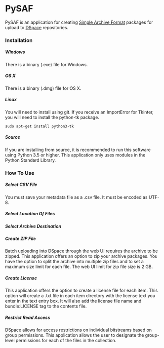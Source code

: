# PySAF
PySAF is an application for creating [Simple Archive Format](https://wiki.duraspace.org/display/DSDOC5x/Importing+and+Exporting+Items+via+Simple+Archive+Format#ImportingandExportingItemsviaSimpleArchiveFormat-DSpaceSimpleArchiveFormat) packages for upload to [DSpace](http://dspace.org/) repositories.

### Installation

##### Windows

There is a binary (.exe) file for Windows.

##### OS X

There is a binary (.dmg) file for OS X.

##### Linux

You will need to install using git. If you receive an ImportError for Tkinter, you will need to install the python-tk package.

```
sudo apt-get install python3-tk
```

##### Source

If you are installing from source, it is recommended to run this software using Python 3.5 or higher. This application only uses modules in the Python Standard Library.

### How To Use

##### Select CSV File

You must save your metadata file as a .csv file. It must be encoded as UTF-8.

##### Select Location Of Files



##### Select Archive Destination



##### Create ZIP File

Batch uploading into DSpace through the web UI requires the archive to be zipped. This application offers an option to zip your archive packages. You have the option to split the archive into multiple zip files and to set a maximum size limit for each file. The web UI limit for zip file size is 2 GB.

##### Create License

This application offers the option to create a license file for each item. This option will create a .txt file in each item directory with the license text you enter in the text entry box. It will also add the license file name and bundle:LICENSE tag to the contents file.

##### Restrict Read Access

DSpace allows for access restrictions on individual bitstreams based on group permissions. This application allows the user to designate the group-level permissions for each of the files in the collection.
